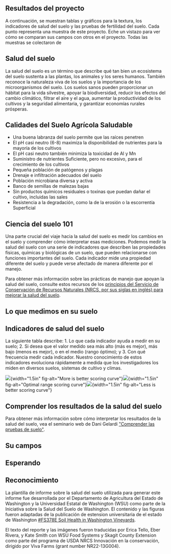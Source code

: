<!--section:project_results-->
## Resultados del proyecto

A continuación, se muestran tablas y gráficos para la textura, los indicadores
de salud del suelo y las pruebas de fertilidad del suelo. Cada punto representa
una muestra de este proyecto. Eche un vistazo para ver cómo se comparan sus
campos con otros en el proyecto. Todas las muestras se colectaron de 

<!--section:soil_health-->
## Salud del suelo

La salud del suelo es un término que describe qué tan bien un ecosistema del
suelo sustenta a las plantas, los animales y los seres humanos. También reconoce
la naturaleza viva de los suelos y la importancia de los microorganismos del
suelo. Los suelos sanos pueden proporcionar un hábitat para la vida silvestre,
apoyar la biodiversidad, reducir los efectos del cambio climático, filtrar el
aire y el agua, aumentar la productividad de los cultivos y la seguridad
alimentaria, y garantizar economías rurales prósperas.

<!--section:soil_qualities-->
## Calidades del Suelo Agrícola Saludable

-   Una buena labranza del suelo permite que las raíces penetren
-   El pH casi neutro (6-8) maximiza la disponibilidad de nutrientes para la
    mayoría de los cultivos
-   El pH casi neutro también minimiza la toxicidad de Al y Mn
-   Suministro de nutrientes Suficiente, pero no excesivo, para el crecimiento
    de los cultivos
-   Pequeña población de patógenos y plagas
-   Drenaje e infiltración adecuados del suelo
-   Población microbiana diversa y activa
-   Banco de semillas de malezas bajas
-   Sin productos químicos residuales o toxinas que puedan dañar el cultivo,
    incluidas las sales
-   Resistencia a la degradación, como la de la erosión o la escorrentía
    Superficial

<!--section:soil_science-->
## Ciencia del suelo 101

Una parte crucial del viaje hacia la salud del suelo es medir los cambios en el
suelo y comprender cómo interpretar esas mediciones. Podemos medir la salud del
suelo con una serie de indicadores que describen las propiedades físicas,
químicas y biológicas de un suelo, que pueden relacionarse con funciones
importantes del suelo. Cada indicador mide una propiedad diferente del suelo y
puede verse afectado de manera diferente por el manejo.

Para obtener más información sobre las prácticas de manejo que apoyan la salud
del suelo, consulte estos recursos de los [principios del Servicio de
Conservación de Recursos Naturales (NRCS, por sus siglas en inglés) para mejorar
la salud del
suelo](https://www.nrcs.usda.gov/conservation-basics/natural-resource-concerns/soils/soil-health).

<!--section:measured_soil-->
## Lo que medimos en su suelo

<!--section:indicators-->
## Indicadores de salud del suelo

La siguiente tabla describe: 1. Lo que cada indicador ayuda a medir en su suelo;
2. Si desea que el valor medido sea más alto (más es mejor), más bajo (menos es
mejor), o en el medio (rango óptimo); y 3. Con qué frecuencia medir cada
indicador. Nuestro conocimiento de estos indicadores evoluciona rápidamente a
medida que los investigadores los miden en diversos suelos, sistemas de cultivo
y climas.

![](https://raw.githack.com/WA-Department-of-Agriculture/soils/main/figures/curve-more.png){width="1.5in" fig-alt="More is better scoring curve"}![](https://raw.githack.com/WA-Department-of-Agriculture/soils/main/figures/curve-optimal.png){width="1.5in"
fig-alt="Optimal range scoring curve"}![](https://raw.githack.com/WA-Department-of-Agriculture/soils/main/figures/curve-less.png){width="1.5in" fig-alt="Less is better scoring curve"}

<!--section:testing-->
## Comprender los resultados de la salud del suelo

Para obtener más información sobre cómo interpretar los resultados de la salud
del suelo, vea el seminario web de Dani Gelardi ["Comprender las pruebas de
suelo"](https://youtu.be/-ED-gGk4yb8?si=fxfnxqrRqhkGDaiu).


<!--section:your_fields-->
## Su campos

<!--section:looking_forward-->
## Esperando

<!--section:acknowledgements-->
## Reconocimiento
La plantilla de informe sobre la salud del suelo utilizada para generar este
informe fue desarrollada por el Departamento de Agricultura del Estado de
Washington y la Universidad Estatal de Washington (WSU) como parte de la
Iniciativa sobre la Salud del Suelo de Washington. El contenido y las figuras
fueron adaptadas de la publicación de estension universitaria de el estado de
Washington [#FS378E Soil Health in Washington
Vineyards](https://pubs.extension.wsu.edu/soil-health-in-washington-vineyards).

El texto del reporte y las imágenes fueron traducidas por Erica Tello, Eber
Rivera, y Kate Smith con WSU Food Systems y Skagit County Extension como parte
del programa de USDA NRCS Innovación en la conservación, dirigido por Viva Farms
(grant number NR22-13G004).
